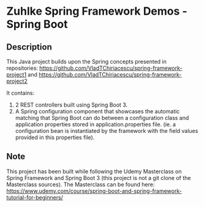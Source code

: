 # Zuhlke Spring Framework Demos - Spring Boot

## Description

This Java project builds upon the Spring concepts presented in repositories:
https://github.com/VladTChiriacescu/spring-framework-project1 and
https://github.com/VladTChiriacescu/spring-framework-project2

It contains:
1. 2 REST controllers built using Spring Boot 3.
2. A Spring configuration component that showcases the automatic matching that
Spring Boot can do between a configuration class and application properties stored in application.properties file.
(ie. a configuration bean is instantiated by the framework with the field values provided in this properties file).

## Note

This project has been built while following the Udemy Masterclass on Spring Framework
and Spring Boot 3 (this project is not a git clone of the Masterclass sources).
The Masterclass can be found here:
https://www.udemy.com/course/spring-boot-and-spring-framework-tutorial-for-beginners/